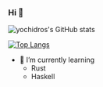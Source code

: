 ### Hi 🐶 

<!--
**yochidros/yochidros** is a ✨ _special_ ✨ repository because its `README.md` (this file) appears on your GitHub profile.

Here are some ideas to get you started:

- 🔭 I’m currently working on ...
 ...
- 👯 I’m looking to collaborate on ...
- 🤔 I’m looking for help with ...
- 💬 Ask me about ...
- 📫 How to reach me: ...
- 😄 Pronouns: ...
- ⚡ Fun fact: ...
-->

![yochidros's GitHub stats](https://github-readme-stats.vercel.app/api?username=yochidros&show_icons=true&theme=radical)

[![Top Langs](https://github-readme-stats.vercel.app/api/top-langs/?username=yochidros)](https://github.com/anuraghazra/github-readme-stats)


- 🌱 I’m currently learning 
  - Rust
  - Haskell
